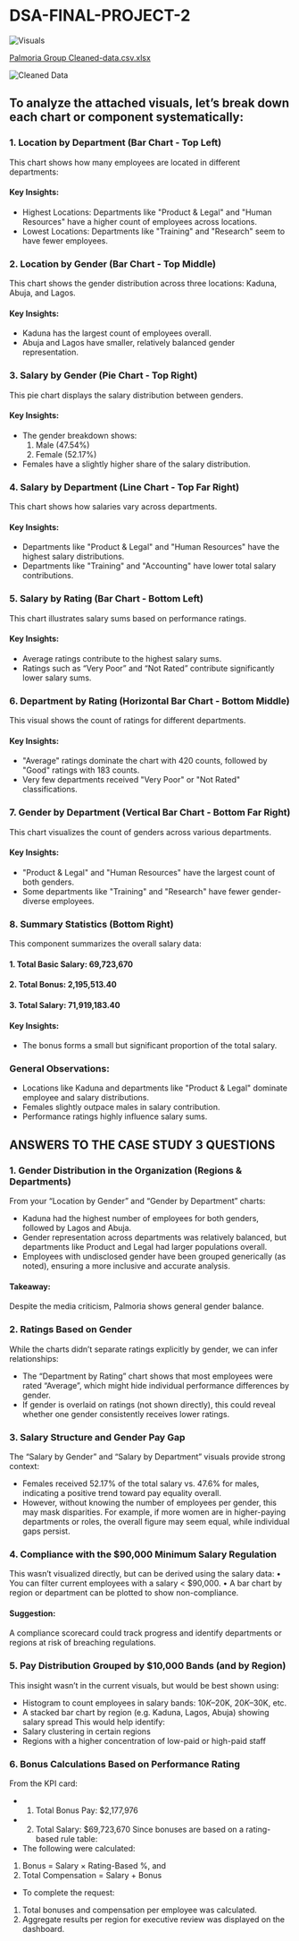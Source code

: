 # DSA-FINAL-PROJECT-2


![Visuals](https://github.com/user-attachments/assets/3f7b2f37-05c7-488a-a97e-e23f4641f425)


[Palmoria Group Cleaned-data.csv.xlsx](https://github.com/user-attachments/files/21043126/Palmoria.Group.Cleaned-data.csv.xlsx)


![Cleaned Data](https://github.com/user-attachments/assets/b46145d2-2461-426b-8f42-4dc512004dbe)


## To analyze the attached visuals, let’s break down each chart or component systematically:

### 1. Location by Department (Bar Chart - Top Left)
This chart shows how many employees are located in different departments:
#### Key Insights:
- Highest Locations: Departments like "Product & Legal" and "Human Resources" have a higher count of employees across locations.
- Lowest Locations: Departments like "Training" and "Research" seem to have fewer employees.

### 2. Location by Gender (Bar Chart - Top Middle)
This chart shows the gender distribution across three locations: Kaduna, Abuja, and Lagos.
#### Key Insights:
- Kaduna has the largest count of employees overall.
- Abuja and Lagos have smaller, relatively balanced gender representation.

### 3. Salary by Gender (Pie Chart - Top Right)
This pie chart displays the salary distribution between genders.
#### Key Insights:
- The gender breakdown shows:
  1. Male (47.54%)
  2. Female (52.17%)
- Females have a slightly higher share of the salary distribution.

### 4. Salary by Department (Line Chart - Top Far Right)
This chart shows how salaries vary across departments.
#### Key Insights:
- Departments like "Product & Legal" and "Human Resources" have the highest salary distributions.
- Departments like "Training" and "Accounting" have lower total salary contributions.

### 5. Salary by Rating (Bar Chart - Bottom Left)
This chart illustrates salary sums based on performance ratings.
#### Key Insights:
- Average ratings contribute to the highest salary sums.
- Ratings such as “Very Poor” and “Not Rated” contribute significantly lower salary sums.

### 6. Department by Rating (Horizontal Bar Chart - Bottom Middle)
This visual shows the count of ratings for different departments.
#### Key Insights:
- "Average" ratings dominate the chart with 420 counts, followed by "Good" ratings with 183 counts.
- Very few departments received "Very Poor" or "Not Rated" classifications.

### 7. Gender by Department (Vertical Bar Chart - Bottom Far Right)
This chart visualizes the count of genders across various departments.
#### Key Insights:
-	"Product & Legal" and "Human Resources" have the largest count of both genders.
-	Some departments like "Training" and "Research" have fewer gender-diverse employees.

### 8. Summary Statistics (Bottom Right)
This component summarizes the overall salary data:
####	1. Total Basic Salary: 69,723,670
####	2. Total Bonus: 2,195,513.40
####	3. Total Salary: 71,919,183.40
####	Key Insights:
  - The bonus forms a small but significant proportion of the total salary.

### General Observations:
- Locations like Kaduna and departments like "Product & Legal" dominate employee and salary distributions.
-	Females slightly outpace males in salary contribution.
-	Performance ratings highly influence salary sums.


## ANSWERS TO THE CASE STUDY 3 QUESTIONS

### 1. Gender Distribution in the Organization (Regions & Departments)
From your “Location by Gender” and “Gender by Department” charts:
-	Kaduna had the highest number of employees for both genders, followed by Lagos and Abuja.
-	Gender representation across departments was relatively balanced, but departments like Product and Legal had larger populations overall.
-	Employees with undisclosed gender have been grouped generically (as noted), ensuring a more inclusive and accurate analysis.
#### Takeaway: 
Despite the media criticism, Palmoria shows general gender balance.

### 2. Ratings Based on Gender
While the charts didn’t separate ratings explicitly by gender, we can infer relationships:
-	The “Department by Rating” chart shows that most employees were rated “Average”, which might hide individual performance differences by gender.
-	If gender is overlaid on ratings (not shown directly), this could reveal whether one gender consistently receives lower ratings.

### 3. Salary Structure and Gender Pay Gap
The “Salary by Gender” and “Salary by Department” visuals provide strong context:
-	Females received 52.17% of the total salary vs. 47.6% for males, indicating a positive trend toward pay equality overall.
-	However, without knowing the number of employees per gender, this may mask disparities. For example, if more women are in higher-paying departments or roles, the overall figure may seem equal, while individual gaps persist.

### 4. Compliance with the $90,000 Minimum Salary Regulation
This wasn’t visualized directly, but can be derived using the salary data:
•	You can filter current employees with a salary < $90,000.
•	A bar chart by region or department can be plotted to show non-compliance.
#### Suggestion: 
A compliance scorecard could track progress and identify departments or regions at risk of breaching regulations.

### 5. Pay Distribution Grouped by $10,000 Bands (and by Region)
This insight wasn’t in the current visuals, but would be best shown using:
-	Histogram to count employees in salary bands: $10K–$20K, $20K–$30K, etc.
-	A stacked bar chart by region (e.g. Kaduna, Lagos, Abuja) showing salary spread
This would help identify:
-	Salary clustering in certain regions
-	Regions with a higher concentration of low-paid or high-paid staff

### 6. Bonus Calculations Based on Performance Rating
From the KPI card:
- 1.	Total Bonus Pay: $2,177,976
- 2.	Total Salary: $69,723,670
Since bonuses are based on a rating-based rule table:
-	The following were calculated:
  1. Bonus = Salary × Rating-Based %, and
  2. Total Compensation = Salary + Bonus
-	To complete the request:
  1. Total bonuses and compensation per employee was calculated.
  2. Aggregate results per region for executive review was displayed on the dashboard.









